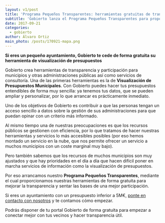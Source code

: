 ```yaml
---
layout: v1/post
title: 'Programa Pequeños Transparentes: herramientas gratuitas de transparencia para pequeños ayuntamientos'
subtitle: 'Gobierto lanza el Programa Pequeños Transparentes para proporcionar de forma gratuita herramientas de transparencia a pequeños ayuntamientos'
date: 2017-09-21
categories:
  - gobierto
author: Álvaro Ortiz
main_photo: /posts/170921-mapa.png
---
```


**Si eres un pequeño ayuntamiento, Gobierto te cede de forma gratuita su herramienta de visualización de presupuestos**

Gobierto crea herramientas de transparencia y participación para municipios y otras administraciones públicas así como servicios de consultoría. Una de las primeras herramientas es la de **Visualización de Presupuestos Municipales**. Con Gobierto puedes hacer tus presupuestos entendibles de forma muy sencilla: ya tenemos tus datos, que se pueden ampliar y personalizar, por lo que arrancar es prácticamente inmediato.

Uno de los objetivos de Gobierto es contribuir a que las personas tengan un acceso sencillo a datos sobre la gestión de sus administraciones para que puedan opinar con un criterio más informado.

Al mismo tiempo una de nuestras preocupaciones es que los recursos públicos se gestionen con eficiencia, por lo que tratamos de hacer nuestras herramientas y servicios lo más accesibles posibles (por eso hemos montado un servicio en la nube, que nos permite ofrecer un servicio a muchos municipios con un coste marginal muy bajo).

Pero también sabemos que los recursos de muchos municipios son muy ajustados y que hay prioridades en el día a día que hacen difícil poner en marcha servicios de información como la visualización de presupuestos.

Por eso arrancamos nuestro **Programa Pequeños Transparentes**, mediante el cual proporcionamos nuestras herramientas de forma gratuita para mejorar la transparencia y sentar las bases de una mejor participación.

Si eres un ayuntamiento con un presupuesto inferior a 5M€, [ponte en contacto con nosotros](mailto:abre@gobierto.es) y te contamos cómo empezar.

Podrás disponer de tu portal Gobierto de forma gratuita para empezar a conectar mejor con tus vecinos y hacer transparencia útil.
